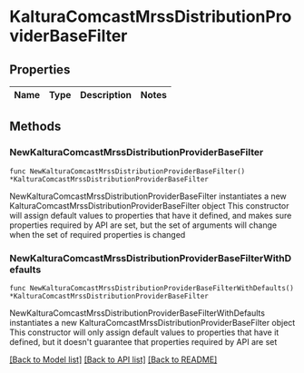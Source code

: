 # KalturaComcastMrssDistributionProviderBaseFilter

## Properties

Name | Type | Description | Notes
------------ | ------------- | ------------- | -------------

## Methods

### NewKalturaComcastMrssDistributionProviderBaseFilter

`func NewKalturaComcastMrssDistributionProviderBaseFilter() *KalturaComcastMrssDistributionProviderBaseFilter`

NewKalturaComcastMrssDistributionProviderBaseFilter instantiates a new KalturaComcastMrssDistributionProviderBaseFilter object
This constructor will assign default values to properties that have it defined,
and makes sure properties required by API are set, but the set of arguments
will change when the set of required properties is changed

### NewKalturaComcastMrssDistributionProviderBaseFilterWithDefaults

`func NewKalturaComcastMrssDistributionProviderBaseFilterWithDefaults() *KalturaComcastMrssDistributionProviderBaseFilter`

NewKalturaComcastMrssDistributionProviderBaseFilterWithDefaults instantiates a new KalturaComcastMrssDistributionProviderBaseFilter object
This constructor will only assign default values to properties that have it defined,
but it doesn't guarantee that properties required by API are set


[[Back to Model list]](../README.md#documentation-for-models) [[Back to API list]](../README.md#documentation-for-api-endpoints) [[Back to README]](../README.md)


